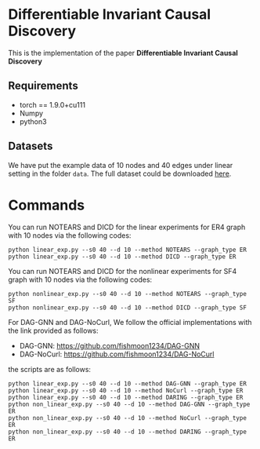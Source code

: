 # Differentiable Invariant Causal Discovery

This is the implementation of the paper **Differentiable Invariant Causal Discovery**

## Requirements
+ torch == 1.9.0+cu111
+ Numpy
+ python3

## Datasets

We have put the example data of 10 nodes and 40 edges under linear setting in the folder `data`. The full dataset could be downloaded [here](https://drive.google.com/drive/folders/1Bihhqqu1bEHzNcb-ZKJG_xw25vo7C77q?usp=sharing). 

# Commands

You can run NOTEARS and DICD for the linear experiments for ER4 graph with 10 nodes via the following codes:
```
python linear_exp.py --s0 40 --d 10 --method NOTEARS --graph_type ER
python linear_exp.py --s0 40 --d 10 --method DICD --graph_type ER
```

You can run NOTEARS and DICD for the nonlinear experiments for SF4 graph with 10 nodes via the following codes:
```
python nonlinear_exp.py --s0 40 --d 10 --method NOTEARS --graph_type SF
python nonlinear_exp.py --s0 40 --d 10 --method DICD --graph_type SF
```

For DAG-GNN and DAG-NoCurl, We follow the official implementations with the link provided as follows:
+ DAG-GNN: https://github.com/fishmoon1234/DAG-GNN
+ DAG-NoCurl: https://github.com/fishmoon1234/DAG-NoCurl

the scripts are as follows:
```
python linear_exp.py --s0 40 --d 10 --method DAG-GNN --graph_type ER
python linear_exp.py --s0 40 --d 10 --method NoCurl --graph_type ER
python linear_exp.py --s0 40 --d 10 --method DARING --graph_type ER
python non_linear_exp.py --s0 40 --d 10 --method DAG-GNN --graph_type ER
python non_linear_exp.py --s0 40 --d 10 --method NoCurl --graph_type ER
python non_linear_exp.py --s0 40 --d 10 --method DARING --graph_type ER
```





